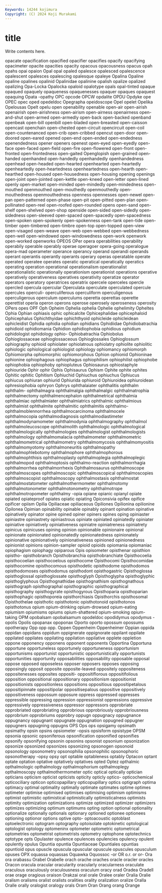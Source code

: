 ```yaml
---
Keywords: 14244 kojimura
Copyright: (C) 2024 Koji Murakami
---
```


# title

Write contents here.



opacate opacification
opacified opacifier opacifies opacify opacifying opacimeter opacite opacities opacity opacous
opacousness opacus opah opahs opai opaion Opal opal opaled opalesce
opalesced opalescence opalescent opalesces opalescing opalesque opaleye Opalina Opaline opaline
opalines opalinid Opalinidae opalinine opalish opalize opalized opalizing Opa-Locka Opalocka
opaloid opalotype opals opal-tinted opaque opaqued opaquely opaqueness opaquenesses opaquer
opaques opaquest opaquing Opata -opathy OPC opcode OPCW opdalite OPDU
Opdyke ope OPEC opec oped opedeldoc Opegrapha opeidoscope Opel opelet
Opelika Opelousas Opelt opelu open openability openable open-air open-airish openairish
open-airishness open-airism open-airness openairness open-and-shut open-armed open-armedly open-back open-backed openband
openbeak open-bill openbill open-bladed open-breasted open-caisson opencast openchain open-chested open-circuit
opencircuit open-coil open-countenanced open-crib open-cribbed opencut open-door open-doored open-eared opened
open-end open-ended open-endedness openendedness opener openers openest open-eyed open-eyedly open-face
open-faced open-field open-fire open-flowered open-front open-fronted open-frontedness open-gaited Openglopish open-grained
open-handed openhanded open-handedly openhandedly openhandedness openhead open-headed open-hearted openhearted open-heartedly
openheartedly open-heartedness openheartedness open-hearth open-hearthed open-housed open-housedness open-housing opening openings
open-joint open-jointed open-kettle open-kneed open-letter open-lined openly open-market open-minded open-mindedly
open-mindedness open-mouthed openmouthed open-mouthedly openmouthedly open-mouthedness openmouthedness openness opennesses open-newel
open-pan open-patterned open-phase open-pit open-pitted open-plan open-pollinated open-reel open-roofed open-rounded
opens open-sand open-shelf open-shelved open-shop openside open-sided open-sidedly open-sidedness open-sleeved
open-spaced open-spacedly open-spacedness open-spoken open-spokenly open-spokenness open-tank open-tide open-timber open-timbered
open-timbre open-top open-topped open-view open-visaged open-weave open-web open-webbed open-webbedness open-well
open-windowed open-windowedness open-work openwork open-worked openworks OPEOS OPer opera operabilities
operability operabily operable operably operae operagoer opera-going operalogue opera-mad operameter
operance operancy operand operandi operands operant operantis operantly operants operary
operas operatable operate operated operatee operates operatic operatical operatically operatics
operating operation operational operationalism operationalist operationalistic operationally operationism operationist operations
operative operatively operativeness operatives operativity operatize operator operators operatory operatrices
operatrix opercele operceles opercle opercled opercula opercular Operculata operculate operculated
opercule opercules operculi- operculiferous operculiform operculigenous operculigerous operculum operculums operetta
operettas operette operettist operla operon operons operose operosely operoseness operosity
OPers opes OPF Oph Opheim Ophelia ophelia Ophelie ophelimity Opheltes
Ophia Ophian ophiasis ophic ophicalcite Ophicephalidae ophicephaloid Ophicephalus Ophichthyidae ophichthyoid
ophicleide ophicleidean ophicleidist Ophidia ophidia ophidian ophidians Ophidiidae Ophidiobatrachia ophidioid
ophidiomania Ophidion ophidiophobia ophidious ophidium ophidologist ophidology ophio- Ophiobatrachia Ophiobolus
Ophioglossaceae ophioglossaceous Ophioglossales Ophioglossum ophiography ophioid ophiolater ophiolatrous ophiolatry ophiolite
ophiolitic ophiologic ophiological ophiologist ophiology ophiomancy ophiomorph Ophiomorpha ophiomorphic ophiomorphous
Ophion ophionid Ophioninae ophionine ophiophagous ophiophagus ophiophilism ophiophilist ophiophobe ophiophobia
ophiophoby ophiopluteus Ophiosaurus ophiostaphyle ophiouride Ophir ophir Ophis Ophisaurus Ophism
Ophite ophite ophites Ophitic ophitic Ophitism Ophiuchid Ophiuchus ophiuchus Ophiucus
ophiucus ophiuran ophiurid Ophiurida ophiuroid Ophiuroidea ophiuroidean ophresiophobia ophryon Ophrys
ophthalaiater ophthalitis ophthalm ophthalm- ophthalmagra ophthalmalgia ophthalmalgic ophthalmatrophia ophthalmectomy ophthalmencephalon
ophthalmetrical ophthalmia ophthalmiac ophthalmiater ophthalmiatrics ophthalmic ophthalmious ophthalmist ophthalmite ophthalmitic
ophthalmitis ophthalmo- ophthalmoblennorrhea ophthalmocarcinoma ophthalmocele ophthalmocopia ophthalmodiagnosis ophthalmodiastimeter ophthalmodynamometer ophthalmodynia
ophthalmography ophthalmol ophthalmoleucoscope ophthalmolith ophthalmologic ophthalmological ophthalmologically ophthalmologies ophthalmologist ophthalmologists
ophthalmology ophthalmomalacia ophthalmometer ophthalmometric ophthalmometrical ophthalmometry ophthalmomycosis ophthalmomyositis ophthalmomyotomy ophthalmoneuritis
ophthalmopathy ophthalmophlebotomy ophthalmophore ophthalmophorous ophthalmophthisis ophthalmoplasty ophthalmoplegia ophthalmoplegic ophthalmopod ophthalmoptosis
ophthalmo-reaction ophthalmorrhagia ophthalmorrhea ophthalmorrhexis Ophthalmosaurus ophthalmoscope ophthalmoscopes ophthalmoscopic ophthalmoscopical ophthalmoscopies
ophthalmoscopist ophthalmoscopy ophthalmostasis ophthalmostat ophthalmostatometer ophthalmothermometer ophthalmotomy ophthalmotonometer ophthalmotonometry ophthalmotrope
ophthalmotropometer ophthalmy -opia opiane opianic opianyl opiate opiated opiateproof opiates
opiatic opiating Opiconsivia opifex opifice opificer opiism Opilia Opiliaceae opiliaceous
Opiliones Opilionina opilionine Opilonea Opimian opinability opinable opinably opinant opination
opinative opinatively opinator opine opined opiner opiners opines oping opiniaster
opiniastre opiniastrety opiniastrous opiniate opiniated opiniatedly opiniater opiniative opiniatively opiniativeness
opiniatre opiniatreness opiniatrety opinicus opinicuses opining opinion opinionable opinionaire opinional
opinionate opinionated opinionatedly opinionatedness opinionately opinionative opinionatively opinionativeness opinioned opinionedness
opinionist opinions opinion-sampler opioid opioids opiomania opiomaniac opiophagism opiophagy opiparous
Opis opisometer opisthenar opisthion opistho- opisthobranch Opisthobranchia opisthobranchiate Opisthocoelia opisthocoelian
opisthocoelous opisthocome Opisthocomi Opisthocomidae opisthocomine opisthocomous opisthodetic opisthodome opisthodomos opisthodomoses
opisthodomus opisthodont opisthogastric Opisthoglossa opisthoglossal opisthoglossate opisthoglyph Opisthoglypha opisthoglyphic opisthoglyphous
Opisthognathidae opisthognathism opisthognathous opisthograph opisthographal opisthographic opisthographical opisthography opisthogyrate opisthogyrous
Opisthoparia opisthoparian opisthophagic opisthoporeia opisthorchiasis Opisthorchis opisthosomal Opisthothelae opisthotic opisthotonic
opisthotonoid opisthotonos opisthotonus opium opium-drinking opium-drowsed opium-eating opiumism opiumisms opiums
opium-shattered opium-smoking opium-taking OPM opobalsam opobalsamum opodeldoc opodidymus opodymus -opolis
Opolis opopanax opoponax Oporto oporto opossum opossums opotherapy Opp opp
opp. Oppen Oppenheim Oppenheimer Oppian oppida oppidan oppidans oppidum oppignerate
oppignorate oppilant oppilate oppilated oppilates oppilating oppilation oppilative opplete oppletion
oppone opponency opponens opponent opponents Opportina Opportuna opportune opportuneless opportunely
opportuneness opportunism opportunisms opportunist opportunistic opportunistically opportunists opportunities opportunity opposabilities
opposability opposable opposal oppose opposed opposeless opposer opposers opposes opposing
opposingly opposit opposite opposite-leaved oppositely oppositeness oppositenesses opposites oppositi- oppositiflorous
oppositifolious opposition oppositional oppositionary oppositionism oppositionist oppositionists oppositionless oppositions oppositious
oppositipetalous oppositipinnate oppositipolar oppositisepalous oppositive oppositively oppositiveness oppossum opposure oppress
oppressed oppresses oppressible oppressing oppression oppressionist oppressions oppressive oppressively oppressiveness
oppressor oppressors opprobriate opprobriated opprobriating opprobrious opprobriously opprobriousness opprobrium opprobriums
opprobry oppugn oppugnacy oppugnance oppugnancy oppugnant oppugnate oppugnation oppugned oppugner
oppugners oppugning oppugns OPS Ops ops opsigamy opsimath opsimathy opsin
opsins opsiometer -opsis opsisform opsistype OPSM opsonia opsonic opsoniferous opsonification
opsonified opsonifies opsonify opsonifying opsonin opsonins opsonist opsonium opsonization opsonize
opsonized opsonizes opsonizing opsonogen opsonoid opsonology opsonometry opsonophilia opsonophilic opsonophoric
opsonotherapy -opsy opsy opt optable optableness optably Optacon optant optate
optation optative optatively optatives opted Optez opthalmic opthalmologic opthalmology opthalmophorium
opthalmoplegy opthalmoscopy opthalmothermometer optic optical optically optician opticians opticism opticist
opticists opticity opticly optico- opticochemical opticociliary opticon opticopapillary opticopupillary optics
optigraph optima optimacy optimal optimality optimally optimate optimates optime optimes
optimeter optimise optimised optimises optimising optimism optimisms optimist optimistic optimistical
optimistically optimisticalness optimists optimity optimization optimizations optimize optimized optimizer optimizers
optimizes optimizing optimum optimums opting option optional optionality optionalize optionally
optionals optionary optioned optionee optionees optioning optionor options optive opto-
optoacoustic optoblast optoelectronic optogram optography optoisolate optokinetic optological optologist optology
optomeninx optometer optometric optometrical optometries optometrist optometrists optometry optophone optotechnics
optotype opts Opulaster opulence opulences opulencies opulency opulent opulently opulus
Opuntia opuntia Opuntiaceae Opuntiales opuntias opuntioid opus opuscle opuscula opuscular
opuscule opuscules opusculum opuses OPX oquassa oquassas Oquawka Oquossoc -or
OR o.r. or or- Ora ora orabassu Orabel Orabelle orach
orache oraches oracle oracler oracles Oracon oracula oracular oracularity oracularly
oracularness oraculate oraculous oraculously oraculousness oraculum oracy orad Oradea Oradell
orae orage oragious oraison Orakzai oral orale Oralee oraler Oralia
Oralie oralism oralisms oralist oralists oralities orality oralization oralize Oralla
Oralle orally oralogist oralogy orals Oram Oran Orang orang Orange

